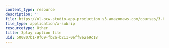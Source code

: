 ```yaml
---
content_type: resource
description: ''
file: https://ol-ocw-studio-app-production.s3.amazonaws.com/courses/3-60-symmetry-structure-and-tensor-properties-of-materials-fall-2005/500807b19f69fb2ab2110eff8e2e9c18_APv1uyLL6ok.srt
file_type: application/x-subrip
resourcetype: Other
title: 3play caption file
uid: 500807b1-9f69-fb2a-b211-0eff8e2e9c18
---
```

